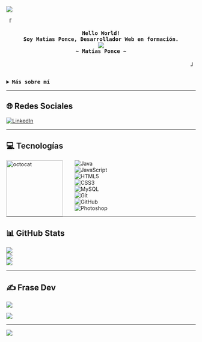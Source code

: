 <img src="https://capsule-render.vercel.app/api?type=waving&color=timeGradient&height=150&section=header&text=Hola%2C%20Soy%20Mat%C3%ADas%20Ponce!&fontSize=35&fontAlignY=20&desc=Desarrollador%20Web%20Frontend%20y%20Apasionado%20del%20Dise%C3%B1o&descSize=20&descAlignY=45&animation=twinkling"/>

<div align="justify">

<p align="left"><strong><samp>「</samp></strong></p>
  <p align="center">
    <samp>
      <b>
        Hello World!
      <br>
        Soy Matías Ponce, Desarrollador Web en formación.
      </b>
      <br>
        <img src="https://readme-typing-svg.herokuapp.com?font=Iosevka&size=16&color=67B7C9&center=true&width=410&height=45&lines=Amo+el+Frontend+y+la+experiencia+de+usuario;Buscando+mi+primer+desafío+profesional."/>
      <br>
      <b>
        ~ Matías Ponce ~
      </b>
    </samp>
  </p>
<p align="right"><strong><samp>」</samp></strong></p>

<br>

<details>
<summary><samp><b>Más sobre mí</b></samp></summary>

<h2></h2><br>

## Hola, soy Matías <img src="https://user-images.githubusercontent.com/1303154/88677602-1635ba80-d120-11ea-84d8-d263ba5fc3c0.gif" width="28px" alt="hi"/>

<img align="right" width=150px height=150px alt="sticker" src="https://media.giphy.com/media/TEnXkcsHrP4YedChhA/giphy.gif"/>

🎓 Ingeniero en Informática, titulado con distinción máxima (6.7)  
💡 Amante del diseño intuitivo, las interfaces agradables y la programación limpia  
🚀 Buscando mi primer empleo en el área de desarrollo web  
📚 Actualmente reforzando mis conocimientos en backend y bases de datos  
⚡ Dato curioso: Me encanta aprender nuevas herramientas, probar cosas visuales y automatizar tareas

</details>

---

## 🌐 Redes Sociales

[![LinkedIn](https://img.shields.io/badge/LinkedIn-0077B5?style=for-the-badge&logo=linkedin&logoColor=white)](https://www.linkedin.com/in/matias-ponce-informatico/)

---

## 💻 Tecnologías

<img align="left" height="150" src="https://user-images.githubusercontent.com/69384657/179312151-fdabe3af-823f-41ab-a6d4-17a72af4e9e8.png" alt="octocat" style="margin-right: 2rem;" />

![Java](https://img.shields.io/badge/java-%23ED8B00.svg?style=flat&logo=java&logoColor=white)  
![JavaScript](https://img.shields.io/badge/javascript-%23323330.svg?style=flat&logo=javascript&logoColor=%23F7DF1E)  
![HTML5](https://img.shields.io/badge/html5-%23E34F26.svg?style=flat&logo=html5&logoColor=white)  
![CSS3](https://img.shields.io/badge/css3-%231572B6.svg?style=flat&logo=css3&logoColor=white)  
![MySQL](https://img.shields.io/badge/mysql-%2300f.svg?style=flat&logo=mysql&logoColor=white)  
![Git](https://img.shields.io/badge/git-%23F05033.svg?style=flat&logo=git&logoColor=white)  
![GitHub](https://img.shields.io/badge/github-%23121011.svg?style=flat&logo=github&logoColor=white)  
![Photoshop](https://img.shields.io/badge/adobephotoshop-%2331A8FF.svg?style=flat&logo=adobephotoshop&logoColor=white)

---

## 📊 GitHub Stats

![](https://github-readme-stats.vercel.app/api?username=Juan-Matias&theme=tokyonight&hide_border=false&include_all_commits=true&count_private=true)  
![](https://github-readme-streak-stats.herokuapp.com/?user=Juan-Matias&theme=tokyonight&hide_border=false)  
![](https://github-readme-stats.vercel.app/api/top-langs/?username=Juan-Matias&theme=tokyonight&hide_border=false&layout=compact)

---

## ✍️ Frase Dev

![](https://quotes-github-readme.vercel.app/api?type=horizontal&theme=radical)

[![](https://visitcount.itsvg.in/api?id=Juan-Matias&icon=7&color=6)](https://visitcount.itsvg.in)

---

<img src="https://capsule-render.vercel.app/api?type=waving&color=timeGradient&height=150&section=footer&text=Gracias%20por%20visitar%20mi%20perfil!&fontSize=35&fontAlignY=65&desc=%C2%A1Explora%20mis%20proyectos%20y%20conectemos!&descSize=20&descAlignY=88&animation=twinkling"/>

</details>
